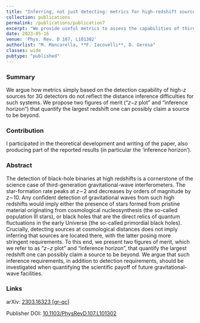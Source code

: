 ```yaml
---
title: "Inferring, not just detecting: metrics for high-redshift sources observed with third-generation gravitational-wave detectors"
collection: publications
permalink: /publications/publication7
excerpt: "We provide useful metrics to assess the capabilities of third-generation gravitational-wave detectors in the observation of high-redshift sources."
date: 2023-05-16
venue: 'Phys. Rev. D 107, L101302'
authorlist: "M. Mancarella, **F. Iacovelli**, D. Gerosa"
classes: wide
pubtype: "published"
---
```


<span class="__dimensions_badge_embed__" data-doi="10.1103/PhysRevD.107.L101302" data-style="small_circle" data-hide-zero-citations="true"></span><script async src="https://badge.dimensions.ai/badge.js" charset="utf-8"></script>

<html>
<head>
   <script src="https://code.jquery.com/jquery-3.7.0.js"></script>
</head>
<body>

<div id="inspirecount"></div>
<script>
var recid = '2646957';
var recurl = 'https://inspirehep.net/api/literature/?q=recid%3A'+recid+'&size=10&page=1&fields=citation_count&format=json';

if (recid === "undefined") {
	document.getElementById("inspirecount").innerHTML='';
} else {
	$.getJSON(recurl, function(data){
		if (data.hits.hits[0].metadata.citation_count === 0){
			var html = '';
		} else {
    	var html =`<a href="https://inspirehep.net/literature/${recid}" target="_blank" rel="noopener"><button type="button inspire" class="btn btn-inspire">iNSPIRE </button></a><span class="badge inspcitations">${data.hits.hits[0].metadata.citation_count} citations</span>`  
    	}  
    	document.getElementById("inspirecount").innerHTML= html
  });
}
</script>
</body>
</html>

### Summary
We argue how metrics simply based on the detection capability of high-*z* sources for 3G detectors do not reflect the distance inference difficulties for such systems. We propose two figures of merit (“*z*−*z* plot” and “inference horizon”) that quantify the largest redshift one can possibly claim a source to be beyond.

### Contribution
I participated in the theoretical development and writing of the paper, also producing part of the reported results (in particular the ‘inference horizon’).

### Abstract
The detection of black-hole binaries at high redshifts is a cornerstone of the science case of third-generation gravitational-wave interferometers. The star-formation rate peaks at *z*&sim;2 and decreases by orders of magnitude by *z*&sim;10. Any confident detection of gravitational waves from such high redshifts would imply either the presence of stars formed from pristine material originating from cosmological nucleosynthesis (the so-called population III stars), or black holes that are the direct relics of quantum fluctuations in the early Universe (the so-called primordial black holes). Crucially, detecting sources at cosmological distances does not imply inferring that sources are located there, with the latter posing more stringent requirements. To this end, we present two figures of merit, which we refer to as “*z*−*z* plot” and “inference horizon”, that quantify the largest redshift one can possibly claim a source to be beyond. We argue that such inference requirements, in addition to detection requirements, should be investigated when quantifying the scientific payoff of future gravitational-wave facilities.

### Links


<i class="ai ai-arxiv ai-fw"></i> arXiv: <a href="https://arxiv.org/abs/2303.16323" target="_blank" rel="noopener">2303.16323 [gr-qc]</a>

<i class="ai ai-doi ai-fw"></i> Publisher DOI: <a href="https://journals.aps.org/prd/abstract/10.1103/PhysRevD.107.L101302" target="_blank" rel="noopener">10.1103/PhysRevD.107.L101302</a>